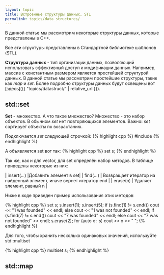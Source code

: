```yaml
---
layout: topic
title: Встроенные структуры данных, STL
permalink: topics/data_structures/
---
```

В данной статье мы рассмотрим некоторые структуры данных, которые представлены в C++.

Все эти структуры представлены в Стандартной библиотеке шаблонов (STL).

**Структура данных** - тип организации данных, позволяющий использовать эффективный доступ к модификации данных. Например, массив с константным размером является простейшей структурой данных. В данной статье мы рассмотрим простейшие структуры, такие как *map* и *set*. Более подробно структуры данных будут освещены вот [здесь]({{ "topics/datastruct/" | relative_url }}).

## std::set
**Set** - множество. А что такое множество? Множество - это набор объектов. В обычном *set* нет повторяющихся элементов. Важно: *set* сортирует объекты по возрастанию.

Подключается *set* следующей строчкой:
{% highlight cpp %}
#include <set>
{% endhighlight %}

А объявляется set вот так:
{% highlight cpp %}
set<int> s;
{% endhighlight %}
  
Так же, как и для vector, для set определён набор методов. В таблице приведены некоторые из них:

| insert(...) |Добавить элемент в set|
| find(...) | Возвращает итератор на найденный элемент, иначе вернет итератор end |
| erase(n) | Удаляет элемент, равный n |

Ниже в коде приведен пример использования этих методов:

{% highlight cpp %}
set<int> s;
s.insert(1);
s.insert(5);
if (s.find(1) != s.end())
	cout << "1 was founded" << endl;
else
	cout << "1 was not founded" << endl;
if (s.find(7) != s.end())
	cout << "7 was founded" << endl;
else
	cout << "7 was not founded" << endl;
s.erase(2);
for (auto x : s)
	cout << x << " ";
{% endhighlight %}

Для того, чтобы хранить несколько одинаковых значений, используйте std::multiset

{% highlight cpp %}
multiset<int> s;
{% endhighlight %}

## std::map
